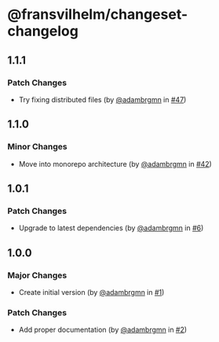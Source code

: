 # @fransvilhelm/changeset-changelog

## 1.1.1

### Patch Changes

- Try fixing distributed files (by [@adambrgmn](https://github.com/adambrgmn) in
  [#47](https://github.com/adambrgmn/fransvilhelm/pull/47))

## 1.1.0

### Minor Changes

- Move into monorepo architecture (by [@adambrgmn](https://github.com/adambrgmn)
  in [#42](https://github.com/adambrgmn/fransvilhelm/pull/42))

## 1.0.1

### Patch Changes

- Upgrade to latest dependencies (by [@adambrgmn](https://github.com/adambrgmn)
  in [#6](https://github.com/adambrgmn/changeset-changelog/pull/6))

## 1.0.0

### Major Changes

- Create initial version (by [@adambrgmn](https://github.com/adambrgmn) in
  [#1](https://github.com/adambrgmn/changeset-changelog/pull/1))

### Patch Changes

- Add proper documentation (by [@adambrgmn](https://github.com/adambrgmn) in
  [#2](https://github.com/adambrgmn/changeset-changelog/pull/2))
